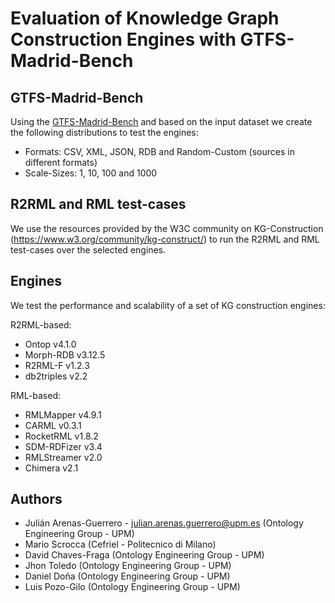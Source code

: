 # Evaluation of Knowledge Graph Construction Engines with GTFS-Madrid-Bench


## GTFS-Madrid-Bench
Using the [GTFS-Madrid-Bench](https://github.com/oeg-upm/gtfs-bench) and based on the input dataset we create the following distributions to test the engines:

- Formats: CSV, XML, JSON, RDB and Random-Custom (sources in different formats)
- Scale-Sizes: 1, 10, 100 and 1000

## R2RML and RML test-cases
We use the resources provided by the W3C community on KG-Construction (https://www.w3.org/community/kg-construct/) to run the R2RML and RML test-cases over the selected engines.

## Engines
We test the performance and scalability of a set of KG construction engines:

R2RML-based:
- Ontop v4.1.0
- Morph-RDB v3.12.5
- R2RML-F v1.2.3
- db2triples v2.2

RML-based:
- RMLMapper v4.9.1
- CARML v0.3.1
- RocketRML v1.8.2
- SDM-RDFizer v3.4
- RMLStreamer v2.0
- Chimera v2.1

## Authors
- Julián Arenas-Guerrero - julian.arenas.guerrero@upm.es (Ontology Engineering Group - UPM)
- Mario Scrocca (Cefriel - Politecnico di Milano)
- David Chaves-Fraga (Ontology Engineering Group - UPM)
- Jhon Toledo (Ontology Engineering Group - UPM) 
- Daniel Doña (Ontology Engineering Group - UPM)
- Luis Pozo-Gilo (Ontology Engineering Group - UPM)

